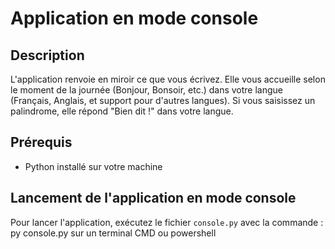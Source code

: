 # Application en mode console

## Description
L'application renvoie en miroir ce que vous écrivez. Elle vous accueille selon le moment de la journée (Bonjour, Bonsoir, etc.) dans votre langue (Français, Anglais, et support pour d'autres langues). Si vous saisissez un palindrome, elle répond "Bien dit !" dans votre langue.


## Prérequis
- Python installé sur votre machine

## Lancement de l'application en mode console
Pour lancer l'application, exécutez le fichier `console.py` avec la commande : py console.py sur un terminal CMD ou powershell
